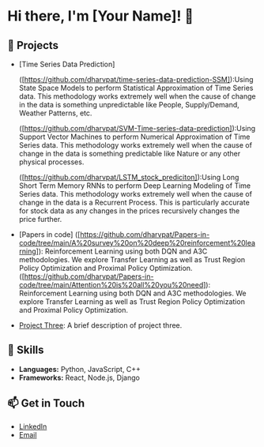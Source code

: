 # Hi there, I'm [Your Name]! 👋

## 🚀 Projects

- [Time Series Data Prediction]

    ([https://github.com/dharvpat/time-series-data-prediction-SSM]):Using State Space Models to perform Statistical Approximation of Time Series data. This methodology works extremely well when the cause of change in the data is something unpredictable like People, Supply/Demand, Weather Patterns, etc.

    ([https://github.com/dharvpat/SVM-Time-series-data-prediction]):Using Support Vector Machines to perform Numerical Approximation of Time Series data. This methodology works extremely well when the cause of change in the data is something predictable like Nature or any other physical processes.

    ([https://github.com/dharvpat/LSTM_stock_prediciton]):Using Long Short Term Memory RNNs to perform Deep Learning Modeling of Time Series data. This methodology works extremely well when the cause of change in the data is a Recurrent Process. This is particularly accurate for stock data as any changes in the prices recursively changes the price further.


- [Papers in code]
    ([https://github.com/dharvpat/Papers-in-code/tree/main/A%20survey%20on%20deep%20reinforcement%20learning]): Reinforcement Learning using both DQN and A3C methodologies. We explore Transfer Learning as well as Trust Region Policy Optimization and Proximal Policy Optimization.
    ([https://github.com/dharvpat/Papers-in-code/tree/main/Attention%20is%20all%20you%20need]): Reinforcement Learning using both DQN and A3C methodologies. We explore Transfer Learning as well as Trust Region Policy Optimization and Proximal Policy Optimization.
- [Project Three](https://github.com/dharvpat/project-three): A brief description of project three.

## 💼 Skills

- **Languages:** Python, JavaScript, C++
- **Frameworks:** React, Node.js, Django

## 📫 Get in Touch

- [LinkedIn](https://www.linkedin.com/in/yourprofile)
- [Email](mailto:youremail@example.com)
